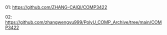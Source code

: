 01: https://github.com/ZHANG-CAIQI/COMP3422

02: https://github.com/zhangwengyu999/PolyU_COMP_Archive/tree/main/COMP3422
